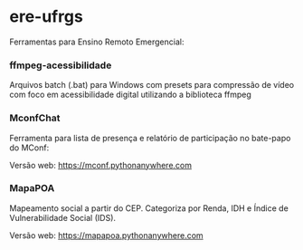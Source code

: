# ere-ufrgs
Ferramentas para Ensino Remoto Emergencial:

### **ffmpeg-acessibilidade**

Arquivos batch (.bat) para Windows com presets para compressão de vídeo com foco em acessibilidade digital utilizando a biblioteca ffmpeg

### **MconfChat**

Ferramenta para lista de presença  e relatório de participação no bate-papo do MConf:

Versão web: https://mconf.pythonanywhere.com

### **MapaPOA**

Mapeamento social a partir do CEP. Categoriza por Renda, IDH e Índice de Vulnerabilidade Social (IDS).

Versão web: https://mapapoa.pythonanywhere.com
